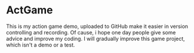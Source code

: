 # ActGame
This is my action game demo, uploaded  to GitHub make it easier in version controlling and recording. 
Of cause, i hope one day people give some advice and improve my coding.
I will gradually improve this game project, which isn't a demo or a test.
